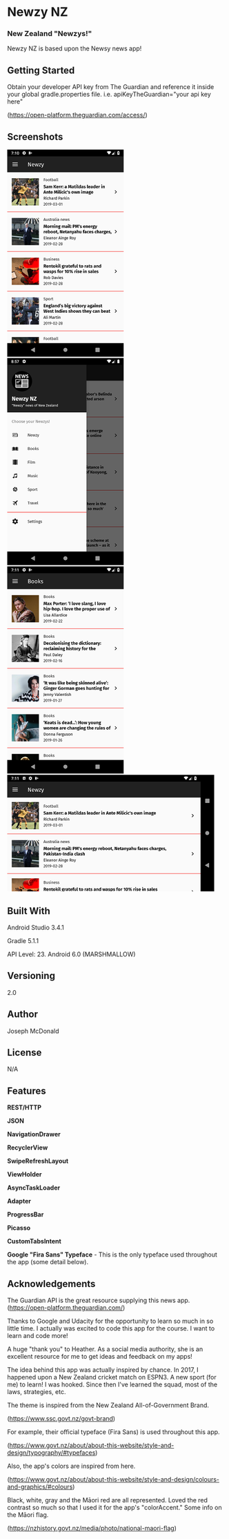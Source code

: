 # Newzy NZ

### New Zealand "Newzys!"

Newzy NZ is based upon the Newsy news app!

## Getting Started

Obtain your developer API key from The Guardian and reference it inside your global gradle.properties file. i.e. apiKeyTheGuardian="your api key here"

(https://open-platform.theguardian.com/access/)

## Screenshots

![Screenshot](/app/screenshots/Screenshot_Main.png) ![Screenshot](/app/screenshots/Screenshot_Drawer.png) ![Screenshot](/app/screenshots/Screenshot_Dest.png) ![Screenshot](/app/screenshots/Screenshot_Land.png)

## Built With

Android Studio 3.4.1

Gradle 5.1.1

API Level: 23. Android 6.0 (MARSHMALLOW)

## Versioning

2.0

## Author

Joseph McDonald

## License

N/A

## Features

**REST/HTTP**

**JSON**

**NavigationDrawer**

**RecyclerView**

**SwipeRefreshLayout**

**ViewHolder**

**AsyncTaskLoader**

**Adapter**

**ProgressBar**

**Picasso**

**CustomTabsIntent**

**Google "Fira Sans" Typeface** - This is the only typeface used throughout the app (some detail below).


## Acknowledgements
The Guardian API is the great resource supplying this news app. (https://open-platform.theguardian.com/)

Thanks to Google and Udacity for the opportunity to learn so much in so little time. I actually was excited to code this app for the course. I want to learn and code more!

A huge "thank you" to Heather. As a social media authority, she is an excellent resource for me to get ideas and feedback on my apps!

The idea behind this app was actually inspired by chance. In 2017, I happened upon a New Zealand cricket match on ESPN3. A new sport (for me) to learn! I was hooked. Since then I've learned the squad, most of the laws, strategies, etc.

The theme is inspired from the New Zealand All-of-Government Brand.

(https://www.ssc.govt.nz/govt-brand)

For example, their official typeface (Fira Sans) is used throughout this app.

(https://www.govt.nz/about/about-this-website/style-and-design/typography/#typefaces)

Also, the app's colors are inspired from here.

(https://www.govt.nz/about/about-this-website/style-and-design/colours-and-graphics/#colours)

Black, white, gray and the Māori red are all represented. Loved the red contrast so much so that I used it for the app's "colorAccent." Some info on the Māori flag.

(https://nzhistory.govt.nz/media/photo/national-maori-flag)